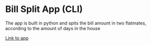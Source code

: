 # Bill Split App (CLI)

The app is built in python and spits the bill amount in two flatmates, according to the amount of days in the house

[Link to app](https://replit.com/@KumarShaswat3/BillSplit?embed=1--Reppl.it#main.py)